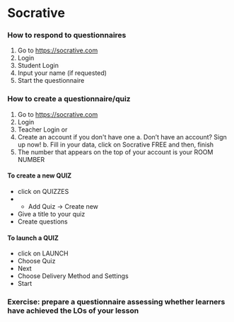 # Socrative

### How to respond to questionnaires

1. Go to https://socrative.com
2. Login
3. Student Login
4. Input your name (if requested)
5. Start the questionnaire

### How to create a questionnaire/quiz

1. Go to https://socrative.com
2. Login
3. Teacher Login or 
4. Create an account if you don't have one
    a. Don’t have an account? Sign up now!
    b. Fill in your data, click on Socrative FREE and then, finish
5. The number that appears on the top of your account is your ROOM NUMBER

#### To create a new QUIZ
- click on QUIZZES
- + Add Quiz -> Create new
- Give a title to your quiz
- Create questions

#### To launch a QUIZ
- click on LAUNCH
- Choose Quiz
- Next
- Choose Delivery Method and Settings
- Start

### Exercise: prepare a questionnaire assessing whether learners have achieved the LOs of your lesson

